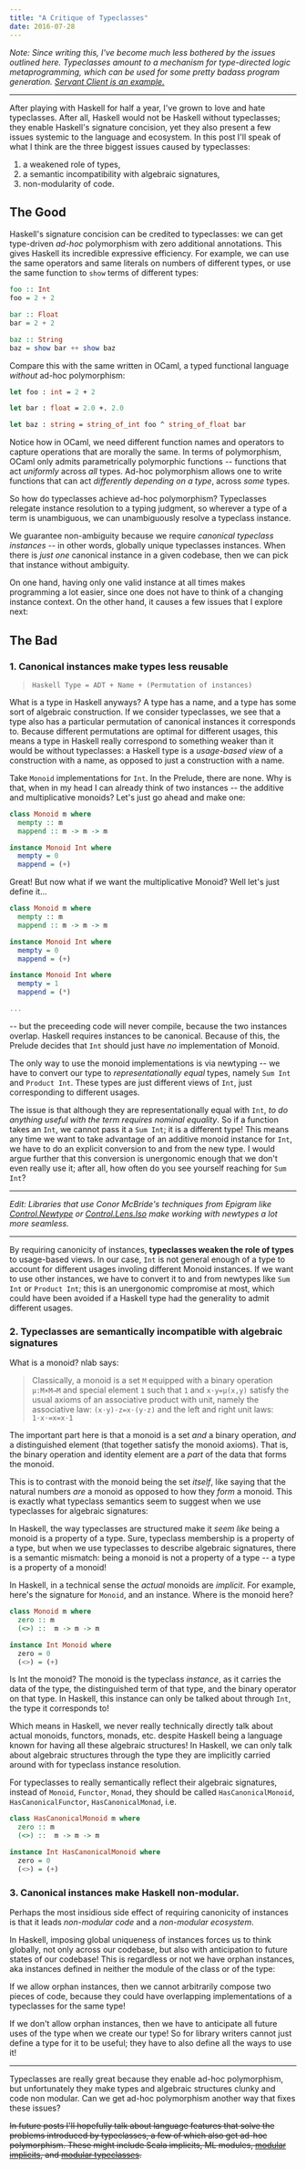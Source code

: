```yaml
---
title: "A Critique of Typeclasses"
date: 2016-07-28
---
```


*Note: Since writing this, I've become much less bothered by the issues outlined here. Typeclasses amount to a mechanism for type-directed logic metaprogramming, which can be used for some pretty badass program generation. [Servant Client is an example.](https://hackage.haskell.org/package/servant-client)*

---

After playing with Haskell for half a year, I've grown to love and hate typeclasses. After all, Haskell would not be Haskell without typeclasses; they enable Haskell's signature concision, yet they also present a few issues systemic to the language and ecosystem. In this post I'll speak of what I think are the three biggest issues caused by typeclasses:
1) a weakened role of types,
2) a semantic incompatibility with algebraic signatures,
3) non-modularity of code.

## The Good

Haskell's signature concision can be credited to typeclasses: we can get type-driven *ad-hoc* polymorphism with zero additional annotations. This gives Haskell its incredible expressive efficiency. For example, we can use the same operators and same literals on numbers of different types, or use the same function to `show` terms of different types:

```haskell
foo :: Int
foo = 2 + 2

bar :: Float
bar = 2 + 2

baz :: String
baz = show bar ++ show baz
```

Compare this with the same written in OCaml, a typed functional language *without* ad-hoc polymorphism:

```ocaml
let foo : int = 2 + 2

let bar : float = 2.0 +. 2.0

let baz : string = string_of_int foo ^ string_of_float bar
```

Notice how in OCaml, we need different function names and operators to capture operations that are morally the same. In terms of polymorphism, OCaml only admits parametrically polymorphic functions -- functions that act *uniformly* across *all* types. Ad-hoc polymorphism allows one to write functions that can act *differently depending on a type*, across *some* types.

So how do typeclasses achieve ad-hoc polymorphism? Typeclasses relegate instance resolution to a typing judgment, so wherever a type of a term is unambiguous, we can unambiguously resolve a typeclass instance.

We guarantee non-ambiguity because we require *canonical typeclass instances* -- in other words, globally unique typeclasses instances. When there is *just one* canonical instance in a given codebase, then we can pick that instance without ambiguity. 

On one hand, having only one valid instance at all times makes programming a lot easier, since one does not have to think of a changing instance context. On the other hand, it causes a few issues that I explore next:

## The Bad


### 1. Canonical instances make types less reusable

> `Haskell Type = ADT + Name + (Permutation of instances)`

What is a type in Haskell anyways? A type has a name, and a type has some sort of algebraic construction. If we consider typeclasses, we see that a type also has a particular permutation of canonical instances it corresponds to. Because different permutations are optimal for different usages, this means a type in Haskell really correspond to something weaker than it would be without typeclasses: a Haskell type is a *usage-based view* of a construction with a name, as opposed to just a construction with a name.

Take `Monoid` implementations for `Int`. In the Prelude, there are none. Why is that, when in my head I can already think of two instances -- the additive and multiplicative monoids? Let's just go ahead and make one:

``` haskell
class Monoid m where
  mempty :: m
  mappend :: m -> m -> m

instance Monoid Int where
  mempty = 0
  mappend = (+)
```

Great! But now what if we want the multiplicative Monoid? Well let's just define it...

``` haskell
class Monoid m where
  mempty :: m
  mappend :: m -> m -> m

instance Monoid Int where
  mempty = 0
  mappend = (+)

instance Monoid Int where
  mempty = 1
  mappend = (*)

...
```

-- but the preceeding code will never compile, because the two instances overlap. Haskell requires instances to be canonical. Because of this, the Prelude decides that `Int` should just have *no* implementation of Monoid. 

The only way to use the monoid implementations is via newtyping -- we have to convert our type to *representationally equal* types, namely `Sum Int` and `Product Int`. These types are just different views of `Int`, just corresponding to different usages.

The issue is that although they are representationally equal with `Int`, *to do anything useful with the term requires nominal equality*. So if a function takes an `Int`, we cannot pass it a `Sum Int`; it is a different type! This means any time we want to take advantage of an additive monoid instance for `Int`, we have to do an explicit conversion to and from the new type. I would argue further that this conversion is unergonomic enough that we don't even really use it; after all, how often do you see yourself reaching for `Sum Int`?

---

*Edit: Libraries that use Conor McBride's techniques from Epigram like [Control.Newtype](https://hackage.haskell.org/package/newtype-0.2/docs/Control-Newtype.html) or [Control.Lens.Iso](https://hackage.haskell.org/package/lens-4.15.1/docs/Control-Lens-Iso.html#v:au) make working with newtypes a lot more seamless.*

---

By requiring canonicity of instances, **typeclasses weaken the role of types** to usage-based views. In our case, `Int` is not general enough of a type to account for different usages involing different Monoid instances. If we want to use other instances, we have to convert it to and from newtypes like `Sum Int` or `Product Int`; this is an unergonomic compromise at most, which could have been avoided if a Haskell type had the generality to admit different usages.

### 2. Typeclasses are semantically incompatible with algebraic signatures

What is a monoid? nlab says:

> Classically, a monoid is a set `M` equipped with a binary operation `μ:M×M→M` and special element `1` such that `1` and `x⋅y=μ(x,y)` satisfy the usual axioms of an associative product with unit, namely the associative law:
> `(x⋅y)⋅z=x⋅(y⋅z)`
> and the left and right unit laws:
> `1⋅x⋅=x=x⋅1`

The important part here is that a monoid is a set *and* a binary operation,  *and* a distinguished element (that together satisfy the monoid axioms). That is, the binary operation and identity element are a *part* of the data that forms the monoid.

This is to contrast with the monoid being the set *itself*, like saying that the natural numbers *are* a monoid as opposed to how they *form* a monoid. This is exactly what typeclass semantics seem to suggest when we use typeclasses for algebraic signatures:

In Haskell, the way typeclasses are structured make it *seem like* being a monoid is a property of a type. Sure, typeclass membership is a property of a type, but when we use typeclasses to describe algebraic signatures, there is a semantic mismatch: being a monoid is not a property of a type -- a type is a property of a monoid!


In Haskell, in a technical sense the *actual* monoids are *implicit*. For example, here's the signature for `Monoid`, and an instance. Where is the monoid here?

``` Haskell
class Monoid m where
  zero :: m
  (<>) ::  m -> m -> m

instance Int Monoid where
  zero = 0
  (<>) = (+)
```

Is Int the monoid? The monoid is the typeclass *instance*, as it carries the data of the type, the distinguished term of that type, and the binary operator on that type. In Haskell, this instance can only be talked about through `Int`, the type it corresponds to!

Which means in Haskell, we never really technically directly talk about actual monoids, functors, monads, etc. despite Haskell being a language known for having all these algebraic structures! In Haskell, we can only talk about algebraic structures through the type they are implicitly carried around with for typeclass instance resolution.

For typeclasses to really semantically reflect their algebraic signatures, instead of `Monoid`, `Functor`, `Monad`, they should be called `HasCanonicalMonoid`, `HasCanonicalFunctor`, `HasCanonicalMonad`, i.e.

``` Haskell
class HasCanonicalMonoid m where
  zero :: m
  (<>) ::  m -> m -> m

instance Int HasCanonicalMonoid where
  zero = 0
  (<>) = (+)
```

### 3. Canonical instances make Haskell non-modular.

Perhaps the most insidious side effect of requiring canonicity of instances is that it leads *non-modular code* and a *non-modular ecosystem*.

In Haskell, imposing global uniqueness of instances forces us to think globally, not only across our codebase, but also with anticipation to future states of our codebase! This is regardless or not we have orphan instances, aka instances defined in neither the module of the  class or of the type:

If we allow orphan instances, then we cannot arbitrarily compose two pieces of code, because they could have overlapping implementations of a typeclasses for the same type!

If we don't allow orphan instances, then we have to anticipate all future uses of the type when we create our type! So for library writers cannot just define a type for it to be useful; they have to also define all the ways to use it!

---

Typeclasses are really great because they enable ad-hoc polymorphism, but unfortunately they make types and algebraic structures clunky and code non modular. Can we get ad-hoc polymorphism another way that fixes these issues?

~~In future posts I'll hopefully talk about language features that solve the problems introduced by typeclasses, a few of which also get ad-hoc polymorphism. These might include Scala implicits, ML modules, [modular implicits](http://arxiv.org/pdf/1512.01895.pdf), and [modular typeclasses](http://lambda-the-ultimate.org/node/1844).~~

